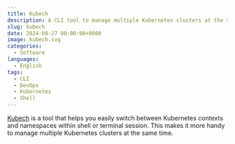 ```yaml
---
title: Kubech
description: A CLI tool to manage multiple Kubernetes clusters at the same time
slug: kubech
date: 2024-08-27 00:00:00+0000
image: kubech.svg
categories:
  - Software
languages:
  - English
tags:
  - CLI
  - DevOps
  - Kubernetes
  - Shell
---
```


[Kubech](https://github.com/DevOpsHiveHQ/kubech) is a tool that helps you easily switch between Kubernetes contexts and namespaces within shell or terminal session. This makes it more handy to manage multiple Kubernetes clusters at the same time.
